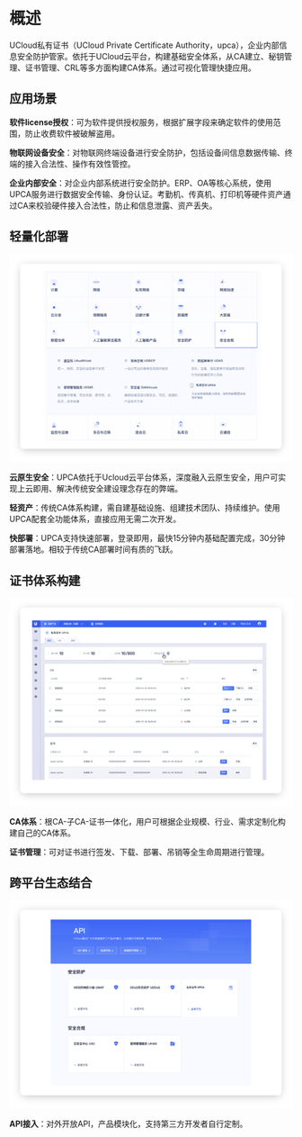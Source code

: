 

# 概述

UCloud私有证书（UCloud Private Certificate Authority，upca），企业内部信息安全防护管家。依托于UCloud云平台，构建基础安全体系，从CA建立、秘钥管理、证书管理、CRL等多方面构建CA体系。通过可视化管理快捷应用。



## 应用场景


**软件license授权**：可为软件提供授权服务，根据扩展字段来确定软件的使用范围，防止收费软件被破解盗用。



**物联网设备安全**：对物联网终端设备进行安全防护，包括设备间信息数据传输、终端的接入合法性、操作有效性管控。



**企业内部安全**：对企业内部系统进行安全防护。ERP、OA等核心系统，使用UPCA服务进行数据安全传输、身份认证。考勤机、传真机、打印机等硬件资产通过CA来校验硬件接入合法性，防止和信息泄露、资产丢失。



## 轻量化部署

![](/images/UPCA/gs1.png)


**云原生安全**：UPCA依托于Ucloud云平台体系，深度融入云原生安全，用户可实现上云即用、解决传统安全建设理念存在的弊端。


**轻资产**：传统CA体系构建，需自建基础设施、组建技术团队、持续维护。使用UPCA配套全功能体系，直接应用无需二次开发。


**快部署**：UPCA支持快速部署，登录即用，最快15分钟内基础配置完成，30分钟部署落地。相较于传统CA部署时间有质的飞跃。



## 证书体系构建

![](/images/UPCA/gs2.png)


**CA体系**：根CA-子CA-证书一体化，用户可根据企业规模、行业、需求定制化构建自己的CA体系。


**证书管理**：可对证书进行签发、下载、部署、吊销等全生命周期进行管理。



## 跨平台生态结合

![](/images/UPCA/gs3.png)


**API接入**：对外开放API，产品模块化，支持第三方开发者自行定制。

